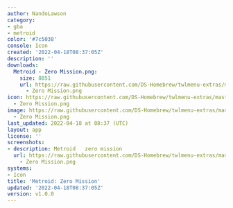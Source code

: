 ```yaml
---
author: NandoLawson
category:
- gba
- metroid
color: '#7c5038'
console: Icon
created: '2022-04-18T08:37:05Z'
description: ''
downloads:
  Metroid - Zero Mission.png:
    size: 8851
    url: https://raw.githubusercontent.com/DS-Homebrew/twlmenu-extras/master/_nds/TWiLightMenu/icons/Metroid
      - Zero Mission.png
icon: https://raw.githubusercontent.com/DS-Homebrew/twlmenu-extras/master/_nds/TWiLightMenu/icons/Metroid
  - Zero Mission.png
image: https://raw.githubusercontent.com/DS-Homebrew/twlmenu-extras/master/_nds/TWiLightMenu/icons/Metroid
  - Zero Mission.png
last_updated: 2022-04-18 at 08:37 (UTC)
layout: app
license: ''
screenshots:
- description: Metroid   zero mission
  url: https://raw.githubusercontent.com/DS-Homebrew/twlmenu-extras/master/_nds/TWiLightMenu/icons/Metroid
    - Zero Mission.png
systems:
- Icon
title: 'Metroid: Zero Mission'
updated: '2022-04-18T08:37:05Z'
version: v1.0.0
---
```

